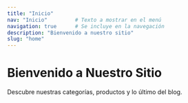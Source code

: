 ```yaml
---
title: "Inicio"
nav: "Inicio"         # Texto a mostrar en el menú
navigation: true      # Se incluye en la navegación
description: "Bienvenido a nuestro sitio"
slug: "home"
---
```


# Bienvenido a Nuestro Sitio



Descubre nuestras categorías, productos y lo último del blog.
